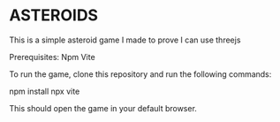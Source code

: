 # ASTEROIDS
This is a simple asteroid game I made to prove I can use threejs

Prerequisites: 
Npm
Vite

To run the game, clone this repository and run the following commands:

npm install 
npx vite

This should open the game in your default browser. 

